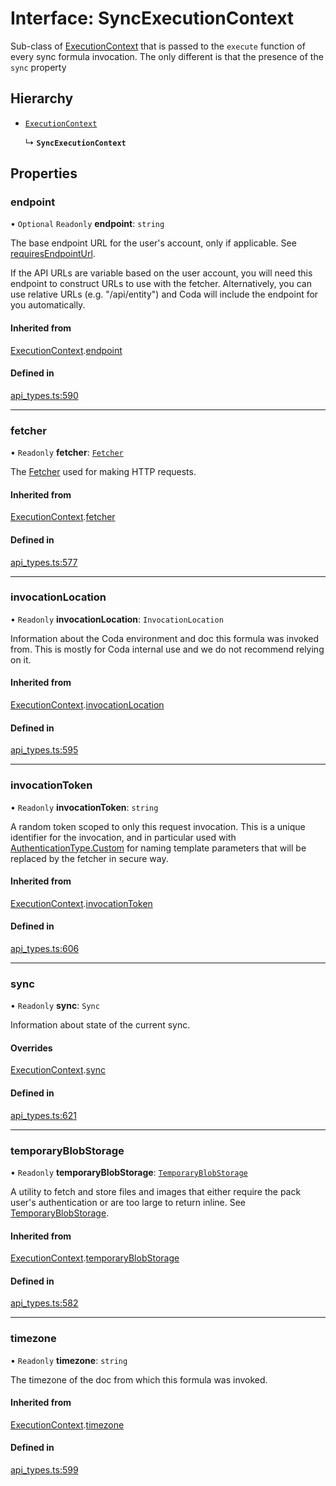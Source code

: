 # Interface: SyncExecutionContext

Sub-class of [ExecutionContext](ExecutionContext.md) that is passed to the `execute` function of every
sync formula invocation. The only different is that the presence of the `sync` property

## Hierarchy

- [`ExecutionContext`](ExecutionContext.md)

  ↳ **`SyncExecutionContext`**

## Properties

### endpoint

• `Optional` `Readonly` **endpoint**: `string`

The base endpoint URL for the user's account, only if applicable. See [requiresEndpointUrl](CodaApiBearerTokenAuthentication.md#requiresendpointurl).

If the API URLs are variable based on the user account, you will need this endpoint
to construct URLs to use with the fetcher. Alternatively, you can use relative URLs
(e.g. "/api/entity") and Coda will include the endpoint for you automatically.

#### Inherited from

[ExecutionContext](ExecutionContext.md).[endpoint](ExecutionContext.md#endpoint)

#### Defined in

[api_types.ts:590](https://github.com/coda/packs-sdk/blob/main/api_types.ts#L590)

___

### fetcher

• `Readonly` **fetcher**: [`Fetcher`](Fetcher.md)

The [Fetcher](Fetcher.md) used for making HTTP requests.

#### Inherited from

[ExecutionContext](ExecutionContext.md).[fetcher](ExecutionContext.md#fetcher)

#### Defined in

[api_types.ts:577](https://github.com/coda/packs-sdk/blob/main/api_types.ts#L577)

___

### invocationLocation

• `Readonly` **invocationLocation**: `InvocationLocation`

Information about the Coda environment and doc this formula was invoked from.
This is mostly for Coda internal use and we do not recommend relying on it.

#### Inherited from

[ExecutionContext](ExecutionContext.md).[invocationLocation](ExecutionContext.md#invocationlocation)

#### Defined in

[api_types.ts:595](https://github.com/coda/packs-sdk/blob/main/api_types.ts#L595)

___

### invocationToken

• `Readonly` **invocationToken**: `string`

A random token scoped to only this request invocation.
This is a unique identifier for the invocation, and in particular used with
[AuthenticationType.Custom](../enums/AuthenticationType.md#custom) for naming template parameters that will be
replaced by the fetcher in secure way.

#### Inherited from

[ExecutionContext](ExecutionContext.md).[invocationToken](ExecutionContext.md#invocationtoken)

#### Defined in

[api_types.ts:606](https://github.com/coda/packs-sdk/blob/main/api_types.ts#L606)

___

### sync

• `Readonly` **sync**: `Sync`

Information about state of the current sync.

#### Overrides

[ExecutionContext](ExecutionContext.md).[sync](ExecutionContext.md#sync)

#### Defined in

[api_types.ts:621](https://github.com/coda/packs-sdk/blob/main/api_types.ts#L621)

___

### temporaryBlobStorage

• `Readonly` **temporaryBlobStorage**: [`TemporaryBlobStorage`](TemporaryBlobStorage.md)

A utility to fetch and store files and images that either require the pack user's authentication
or are too large to return inline. See [TemporaryBlobStorage](TemporaryBlobStorage.md).

#### Inherited from

[ExecutionContext](ExecutionContext.md).[temporaryBlobStorage](ExecutionContext.md#temporaryblobstorage)

#### Defined in

[api_types.ts:582](https://github.com/coda/packs-sdk/blob/main/api_types.ts#L582)

___

### timezone

• `Readonly` **timezone**: `string`

The timezone of the doc from which this formula was invoked.

#### Inherited from

[ExecutionContext](ExecutionContext.md).[timezone](ExecutionContext.md#timezone)

#### Defined in

[api_types.ts:599](https://github.com/coda/packs-sdk/blob/main/api_types.ts#L599)
